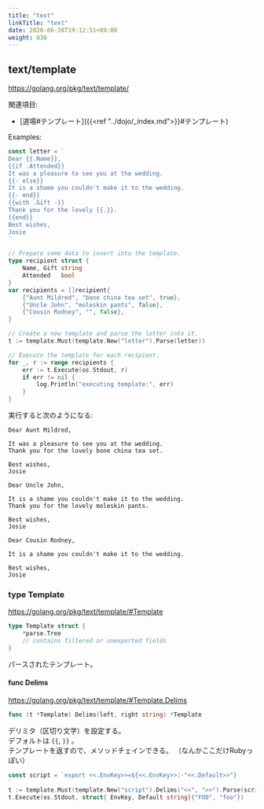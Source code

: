 ```yaml
---
title: "text"
linkTitle: "text"
date: 2020-06-28T19:12:51+09:00
weight: 830
---
```


## text/template

https://golang.org/pkg/text/template/

関連項目:

- [道場#テンプレート]({{<ref "../dojo/_index.md">}}#テンプレート)

Examples:

```go
const letter = `
Dear {{.Name}},
{{if .Attended}}
It was a pleasure to see you at the wedding.
{{- else}}
It is a shame you couldn't make it to the wedding.
{{- end}}
{{with .Gift -}}
Thank you for the lovely {{.}}.
{{end}}
Best wishes,
Josie
`

// Prepare some data to insert into the template.
type recipient struct {
    Name, Gift string
    Attended   bool
}
var recipients = []recipient{
    {"Aunt Mildred", "bone china tea set", true},
    {"Uncle John", "moleskin pants", false},
    {"Cousin Rodney", "", false},
}

// Create a new template and parse the letter into it.
t := template.Must(template.New("letter").Parse(letter))

// Execute the template for each recipient.
for _, r := range recipients {
    err := t.Execute(os.Stdout, r)
    if err != nil {
        log.Println("executing template:", err)
    }
}
```

実行すると次のようになる:

```
Dear Aunt Mildred,

It was a pleasure to see you at the wedding.
Thank you for the lovely bone china tea set.

Best wishes,
Josie

Dear Uncle John,

It is a shame you couldn't make it to the wedding.
Thank you for the lovely moleskin pants.

Best wishes,
Josie

Dear Cousin Rodney,

It is a shame you couldn't make it to the wedding.

Best wishes,
Josie
```

### type Template

https://golang.org/pkg/text/template/#Template

```go
type Template struct {
    *parse.Tree
    // contains filtered or unexported fields
}
```

パースされたテンプレート。

#### func Delims

https://golang.org/pkg/text/template/#Template.Delims

```go
func (t *Template) Delims(left, right string) *Template
```

デリミタ（区切り文字）を設定する。  
デフォルトは `{{`, `}}` 。  
テンプレートを返すので、メソッドチェインできる。
（なんかここだけRubyっぽい）

```go
const script = `export <<.EnvKey>>=${<<.EnvKey>>:-"<<.Default>>"}
`
t := template.Must(template.New("script").Delims("<<", ">>").Parse(script))
t.Execute(os.Stdout, struct{ EnvKey, Default string}{"FOO", "foo"})
```
